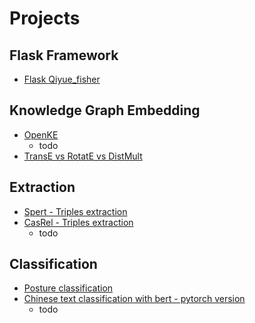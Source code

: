 # Projects

## Flask Framework
- [Flask Qiyue_fisher](website_project/project_qiyue_fisher/README.md)

## Knowledge Graph Embedding
- [OpenKE](knowledge_graph_embedding/project_openKE/README.md)
    - todo
- [TransE vs RotatE vs DistMult](knowledge_graph_embedding/project_distmult_rotate_transe/README.md)

## Extraction
- [Spert - Triples extraction](triples_extraction/project_spert/README.md)
- [CasRel - Triples extraction](triples_extraction/project_casrel/README.md)
    - todo
    
## Classification
- [Posture classification](classify/posture_classify)
- [Chinese text classification with bert - pytorch version](classify/Chinese_TextClassification_bert)
    - todo